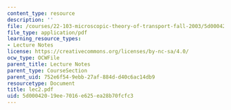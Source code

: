 ```yaml
---
content_type: resource
description: ''
file: /courses/22-103-microscopic-theory-of-transport-fall-2003/5d00042019ee7016e625ea28b70fcfc3_lec2.pdf
file_type: application/pdf
learning_resource_types:
- Lecture Notes
license: https://creativecommons.org/licenses/by-nc-sa/4.0/
ocw_type: OCWFile
parent_title: Lecture Notes
parent_type: CourseSection
parent_uid: 752e6f54-9ebb-27af-884d-d40c6ac14db9
resourcetype: Document
title: lec2.pdf
uid: 5d000420-19ee-7016-e625-ea28b70fcfc3
---
```

